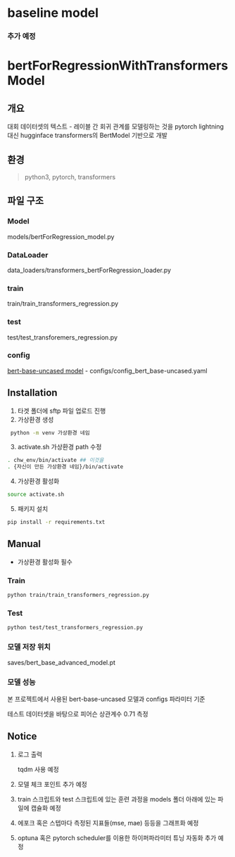 # baseline model 



### 추가 예정


# bertForRegressionWithTransformersModel

## 개요
대회 데이터셋의 텍스트 - 레이블 간 회귀 관계를 모델링하는 것을 pytorch lightning 대신 hugginface transformers의 BertModel 기반으로 개발
## 환경
> python3, pytorch, transformers
> 

## 파일 구조

### Model
models/bertForRegression_model.py
### DataLoader
data_loaders/transformers_bertForRegression_loader.py
### train
train/train_transformers_regression.py
### test
test/test_transforemers_regression.py
### config
[bert-base-uncased model](configs/config_bert_base-uncased.yaml) - configs/config_bert_base-uncased.yaml


## Installation

1. 타겟 폴더에 sftp 파일 업로드 진행
2. 가상환경 생성


``` sh
 python -m venv 가상환경 네임
```

3. activate.sh 가상환경 path 수정

```sh
. chw_env/bin/activate ## 이것을
. {자신이 만든 가상환경 네임}/bin/activate
```

4. 가상환경 활성화
``` sh
source activate.sh
```

5. 패키지 설치
``` sh
pip install -r requirements.txt
```


## Manual
* 가상환경 활성화 필수


### Train
``` sh
python train/train_transformers_regression.py
```

### Test
``` sh
python test/test_transformers_regression.py
```

### 모델 저장 위치

saves/bert_base_advanced_model.pt

### 모델 성능
본 프로젝트에서 사용된 bert-base-uncased 모델과 configs 파라미터 기준

테스트 데이터셋을 바탕으로 피어슨 상관계수 0.71 측정

## Notice
1. 로그 출력

    tqdm 사용 예정

2. 모델 체크 포인트 추가 예정

3. train 스크립트와 test 스크립트에 있는 훈련 과정을 models 폴더 아래에 있는 파일에 캡슐화 예정

4. 에포크 혹은 스텝마다 측정된 지표들(mse, mae) 등등을 그래프화 예정

5. optuna 혹은 pytorch scheduler를 이용한 하이퍼파라미터 튜닝 자동화 추가 예정  